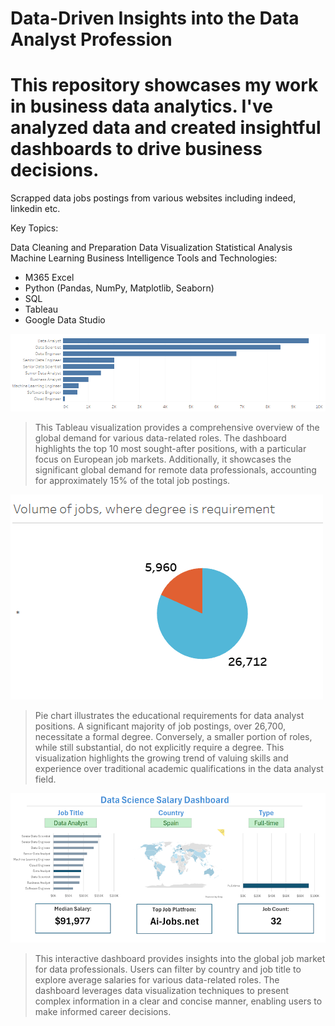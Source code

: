 # Data-Driven Insights into the Data Analyst Profession

# This repository showcases my work in business data analytics. I've analyzed data and created insightful dashboards to drive business decisions.

Scrapped data jobs postings from various websites including indeed, linkedin etc.

Key Topics:

Data Cleaning and Preparation
Data Visualization
Statistical Analysis
Machine Learning
Business Intelligence
Tools and Technologies:

* M365 Excel
* Python (Pandas, NumPy, Matplotlib, Seaborn)
* SQL
* Tableau
* Google Data Studio

![screenshot](https://github.com/DanielSzustak/Daniel-Data-Portfolio/blob/main/images/Quantity%20of%20jobs%20data%20sector.png?raw=true)

> This Tableau visualization provides a comprehensive overview of the global demand for various data-related roles. The dashboard highlights the top 10 most sought-after positions, with a particular focus on European job markets. Additionally, it showcases the significant global demand for remote data professionals, accounting for approximately 15% of the total job postings. 

![screenshot](https://github.com/DanielSzustak/Daniel-Data-Portfolio/blob/main/images/degree%20requirement.png?raw=true)

> Pie chart illustrates the educational requirements for data analyst positions. A significant majority of job postings, over 26,700, necessitate a formal degree. Conversely, a smaller portion of roles, while still substantial, do not explicitly require a degree. This visualization highlights the growing trend of valuing skills and experience over traditional academic qualifications in the data analyst field.

![screenshot](https://github.com/DanielSzustak/Daniel-Data-Portfolio/blob/main/images/dashboard%20salaries%20EXCEL%20365.png?raw=true)

> This interactive dashboard provides insights into the global job market for data professionals. Users can filter by country and job title to explore average salaries for various data-related roles. The dashboard leverages data visualization techniques to present complex information in a clear and concise manner, enabling users to make informed career decisions.













